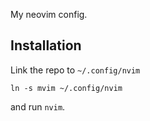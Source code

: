 My neovim config.

## Installation

Link the repo to `~/.config/nvim`

```
ln -s mvim ~/.config/nvim
```

and run `nvim`.
